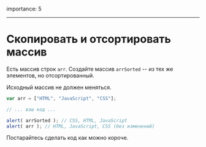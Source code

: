 importance: 5

---

# Скопировать и отсортировать массив

Есть массив строк `arr`. Создайте массив `arrSorted` -- из тех же элементов, но отсортированный.

Исходный массив не должен меняться.

```js
var arr = ["HTML", "JavaScript", "CSS"];

// ... ваш код ...

alert( arrSorted ); // CSS, HTML, JavaScript
alert( arr ); // HTML, JavaScript, CSS (без изменений)
```

Постарайтесь сделать код как можно короче.